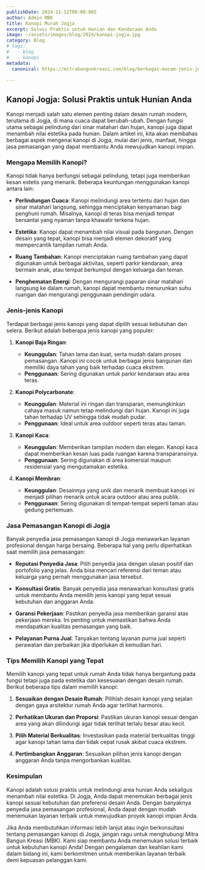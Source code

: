 ```yaml
---
publishDate: 2024-11-12T00:00:00Z
author: Admin MBK
title: Kanopi Murah Jogja
excerpt: Solusi Praktis untuk Hunian dan Kendaraan Anda
image: ~/assets/images/blog/2024/kanopi-jogja.jpg
category: Blog
# tags:
#   - blog
#   - kanopi
metadata:
  canonical: https://mitrabangunkreasi.com/blog/berbagai-macam-jenis-jendela-untuk-inspirasi-2024
  
---
```


## Kanopi Jogja: Solusi Praktis untuk Hunian Anda

Kanopi menjadi salah satu elemen penting dalam desain rumah modern, terutama di Jogja, di mana cuaca dapat berubah-ubah. Dengan fungsi utama sebagai pelindung dari sinar matahari dan hujan, kanopi juga dapat menambah nilai estetika pada hunian. Dalam artikel ini, kita akan membahas berbagai aspek mengenai kanopi di Jogja, mulai dari jenis, manfaat, hingga jasa pemasangan yang dapat membantu Anda mewujudkan kanopi impian.

### **Mengapa Memilih Kanopi?**

Kanopi tidak hanya berfungsi sebagai pelindung, tetapi juga memberikan kesan estetis yang menarik. Beberapa keuntungan menggunakan kanopi antara lain:

- **Perlindungan Cuaca**: Kanopi melindungi area tertentu dari hujan dan sinar matahari langsung, sehingga menciptakan kenyamanan bagi penghuni rumah. Misalnya, kanopi di teras bisa menjadi tempat bersantai yang nyaman tanpa khawatir terkena hujan.

- **Estetika**: Kanopi dapat menambah nilai visual pada bangunan. Dengan desain yang tepat, kanopi bisa menjadi elemen dekoratif yang mempercantik tampilan rumah Anda.

- **Ruang Tambahan**: Kanopi menciptakan ruang tambahan yang dapat digunakan untuk berbagai aktivitas, seperti parkir kendaraan, area bermain anak, atau tempat berkumpul dengan keluarga dan teman.

- **Penghematan Energi**: Dengan mengurangi paparan sinar matahari langsung ke dalam rumah, kanopi dapat membantu menurunkan suhu ruangan dan mengurangi penggunaan pendingin udara.

### **Jenis-jenis Kanopi**

Terdapat berbagai jenis kanopi yang dapat dipilih sesuai kebutuhan dan selera. Berikut adalah beberapa jenis kanopi yang populer:

1. **Kanopi Baja Ringan**: 
   - **Keunggulan**: Tahan lama dan kuat, serta mudah dalam proses pemasangan. Kanopi ini cocok untuk berbagai jenis bangunan dan memiliki daya tahan yang baik terhadap cuaca ekstrem.
   - **Penggunaan**: Sering digunakan untuk parkir kendaraan atau area teras.

2. **Kanopi Polycarbonate**:
   - **Keunggulan**: Material ini ringan dan transparan, memungkinkan cahaya masuk namun tetap melindungi dari hujan. Kanopi ini juga tahan terhadap UV sehingga tidak mudah pudar.
   - **Penggunaan**: Ideal untuk area outdoor seperti teras atau taman.

3. **Kanopi Kaca**:
   - **Keunggulan**: Memberikan tampilan modern dan elegan. Kanopi kaca dapat memberikan kesan luas pada ruangan karena transparansinya.
   - **Penggunaan**: Sering digunakan di area komersial maupun residensial yang mengutamakan estetika.

4. **Kanopi Membran**:
   - **Keunggulan**: Desainnya yang unik dan menarik membuat kanopi ini menjadi pilihan menarik untuk acara outdoor atau area publik.
   - **Penggunaan**: Sering digunakan di tempat-tempat seperti taman atau gedung pertemuan.

### **Jasa Pemasangan Kanopi di Jogja**

Banyak penyedia jasa pemasangan kanopi di Jogja menawarkan layanan profesional dengan harga bersaing. Beberapa hal yang perlu diperhatikan saat memilih jasa pemasangan:

- **Reputasi Penyedia Jasa**: Pilih penyedia jasa dengan ulasan positif dan portofolio yang jelas. Anda bisa mencari referensi dari teman atau keluarga yang pernah menggunakan jasa tersebut.

- **Konsultasi Gratis**: Banyak penyedia jasa menawarkan konsultasi gratis untuk membantu Anda memilih jenis kanopi yang tepat sesuai kebutuhan dan anggaran Anda.

- **Garansi Pekerjaan**: Pastikan penyedia jasa memberikan garansi atas pekerjaan mereka. Ini penting untuk memastikan bahwa Anda mendapatkan kualitas pemasangan yang baik.

- **Pelayanan Purna Jual**: Tanyakan tentang layanan purna jual seperti perawatan dan perbaikan jika diperlukan di kemudian hari.

### **Tips Memilih Kanopi yang Tepat**

Memilih kanopi yang tepat untuk rumah Anda tidak hanya bergantung pada fungsi tetapi juga pada estetika dan kesesuaian dengan desain rumah. Berikut beberapa tips dalam memilih kanopi:

1. **Sesuaikan dengan Desain Rumah**: Pilihlah desain kanopi yang sejalan dengan gaya arsitektur rumah Anda agar terlihat harmonis.

2. **Perhatikan Ukuran dan Proporsi**: Pastikan ukuran kanopi sesuai dengan area yang akan dilindungi agar tidak terlihat terlalu besar atau kecil.

3. **Pilih Material Berkualitas**: Investasikan pada material berkualitas tinggi agar kanopi tahan lama dan tidak cepat rusak akibat cuaca ekstrem.

4. **Pertimbangkan Anggaran**: Sesuaikan pilihan jenis kanopi dengan anggaran Anda tanpa mengorbankan kualitas.

### **Kesimpulan**

Kanopi adalah solusi praktis untuk melindungi area hunian Anda sekaligus menambah nilai estetika. Di Jogja, Anda dapat menemukan berbagai jenis kanopi sesuai kebutuhan dan preferensi desain Anda. Dengan banyaknya penyedia jasa pemasangan profesional, Anda dapat dengan mudah menemukan layanan terbaik untuk mewujudkan proyek kanopi impian Anda.

Jika Anda membutuhkan informasi lebih lanjut atau ingin berkonsultasi tentang pemasangan kanopi di Jogja, jangan ragu untuk menghubungi Mitra Bangun Kreasi (MBK). Kami siap membantu Anda menemukan solusi terbaik untuk kebutuhan kanopi Anda! Dengan pengalaman dan keahlian kami dalam bidang ini, kami berkomitmen untuk memberikan layanan terbaik demi kepuasan pelanggan kami.